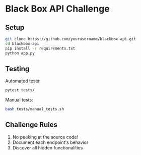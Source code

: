 # Black Box API Challenge

## Setup
```bash
git clone https://github.com/yourusername/blackbox-api.git
cd blackbox-api
pip install -r requirements.txt
python app.py
```

## Testing
Automated tests:
```bash
pytest tests/
```

Manual tests:
```bash
bash tests/manual_tests.sh
```

## Challenge Rules
1. No peeking at the source code!
2. Document each endpoint's behavior
3. Discover all hidden functionalities